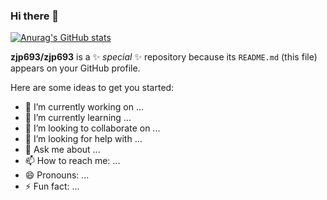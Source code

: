### Hi there 👋
[![Anurag's GitHub stats](https://github-readme-stats.vercel.app/api?username=zjp693)](https://github.com/anuraghazra/github-readme-stats)


**zjp693/zjp693** is a ✨ _special_ ✨ repository because its `README.md` (this file) appears on your GitHub profile.

Here are some ideas to get you started:

- 🔭 I’m currently working on ...
- 🌱 I’m currently learning ...
- 👯 I’m looking to collaborate on ...
- 🤔 I’m looking for help with ...
- 💬 Ask me about ...
- 📫 How to reach me: ...
- 😄 Pronouns: ...
- ⚡ Fun fact: ...

